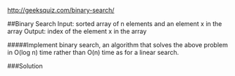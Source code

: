 http://geeksquiz.com/binary-search/

##Binary Search 
Input: sorted array of n elements and an element x in the array
Output: index of the element x in the array 

#####Implement binary search, an algorithm that solves the above problem in O(log n) time rather than O(n) time as for a linear search. 

###Solution
